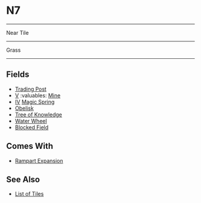 # N7

___
Near Tile
___
Grass
___


## Fields

- [Trading Post](../trading.md)
- [Ⅴ](../difficulties.md) :valuables: [Mine](../fields/mine.md)
- [Ⅳ](../difficulties.md) [Magic Spring](../fields/magic_spring.md)
- [Obelisk](../fields/obelisk.md)
- [Tree of Knowledge](../fields/tree_of_knowledge.md)
- [Water Wheel](../fields/water_wheel.md)
- [Blocked Field](../keywords/blocked_field.md)


## Comes With

- [Rampart Expansion](../content/rampart_expansion.md)


## See Also

- [List of Tiles](index.md)
